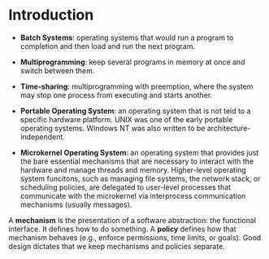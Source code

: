 Introduction
===

* __Batch Systems__: operating systems that would run a program to completion and then load and run the next program.

* __Multiprogramming__: keep several programs in memory at once and switch between them.

* __Time-sharing__: multiprogramming with preemption, where the system may stop one process from executing and starts another.

* __Portable Operating System__: an operating system that is not teid to a specific hardware platform. UNIX was one of the early portable operating systems. Windows NT was also written to be architecture-independent.

* __Microkernel Operating System__: an operating system that provides just the bare essential mechanisms that are necessary to interact with the hardware and manage threads and memory. Higher-level operating system funcitons, such as managing file systems, the network stack, or scheduling policies, are delegated to user-level processes that communicate with the microkernel via interprocess communication mechanisms (usually messages).

A __mechanism__ is the presentation of a software abstraction: the functional interface. It defines how to do something. A __policy__ defines how that mechanism behaves (e.g., enforce permissions, time limits, or goals). Good design dictates that we keep mechanisms and policies separate.

